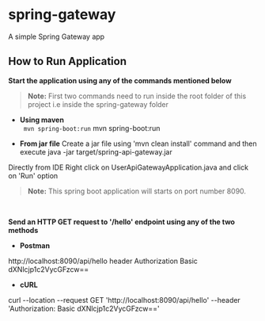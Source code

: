 # spring-gateway
A simple Spring Gateway app

## How to Run Application

**Start the application using any of the commands mentioned below**

> **Note:** First two commands need to run inside the root folder of this project i.e inside the spring-gateway folder

- **Using maven** <br/>``` mvn spring-boot:run```
mvn spring-boot:run

- **From jar file**
Create a jar file using 'mvn clean install' command and then execute
java -jar target/spring-api-gateway.jar

Directly from IDE
Right click on UserApiGatewayApplication.java and click on 'Run' option


> **Note:** This spring boot application will starts on port number 8090.

<br/>

**Send an HTTP GET request to '/hello' endpoint using any of the two methods**

- **Postman**

http://localhost:8090/api/hello
header Authorization Basic dXNlcjp1c2VycGFzcw==

- **cURL**

curl --location --request GET 'http://localhost:8090/api/hello' --header 'Authorization: Basic dXNlcjp1c2VycGFzcw=='
